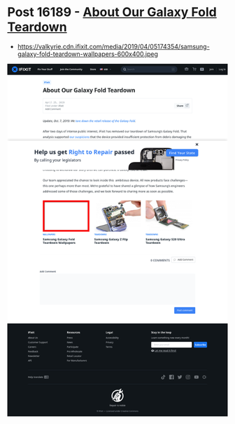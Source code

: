 # Post 16189 - [About Our Galaxy Fold Teardown](https://www.ifixit.com/News/16189/about-our-galaxy-fold-teardown)

- https://valkyrie.cdn.ifixit.com/media/2019/04/05174354/samsung-galaxy-fold-teardown-wallpapers-600x400.jpeg

![screencap](screenshots/1f41bfd1-912c-4545-9acd-c301cdb6aa0c.png)
